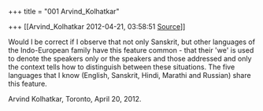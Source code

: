 +++
title = "001 Arvind_Kolhatkar"

+++
[[Arvind_Kolhatkar	2012-04-21, 03:58:51 [Source](https://groups.google.com/g/samskrita/c/hTAU8fSIPVg)]]



Would I be correct if I observe that not only Sanskrit, but other languages of the Indo-European family have this feature common - that their 'we' is used to denote the speakers only or the speakers and those addressed and only the context tells how to distinguish between these situations. The five languages that I know (English, Sanskrit, Hindi, Marathi and Russian) share this feature.

  

Arvind Kolhatkar, Toronto, April 20, 2012.

